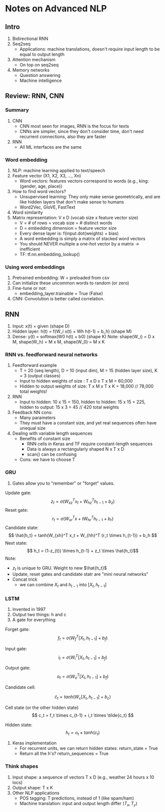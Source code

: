 # Notes on Advanced NLP 
## Intro 
1. Bidirectional RNN 
2. Seq2seq 
   *  Applications: machine translations, doesn't require input length to be equal to output length
3. Attention mechanism 
   * On top on seq2seq  
4. Memory networks 
   * Question answering 
   * Machine intelligence 
  
## Review: RNN, CNN
### Summary 
1. CNN
   * CNN most seen for images, RNN is the focus for texts 
   * CNNs are simpler, since they don't consider time, don't need recurrent connections, also they are faster 
2. RNN
   * All ML interfaces are the same  
  
### Word embedding
1. NLP: machine learning applied to text/speech 
2. Feature vector (X1, X2, X3, ..., Xn)
   * Word vectors: features vectors correspond to words (e.g., king: (gender, age, place))
3. How to find word vectors?
   * Unsupervised learning: They only make sense geometrically, and are like hidden layers that don't make sense to humans
   * Word2Vec, GloVE, FastText 
4. Word similarity 
5. Matrix representation: V x D (vocab size x feature vector size)
   * V = # of rows = vocab size = # distinct words
   * D = embedding dimension = feature vector size 
   * Every dense layer is: f(input.dot(weights) + bias)
   * A word embedding is simply a matrix of stacked word vectors 
   * You should NEVER multiple a one-hot vector by a matrix -> inefficient
   * TF: tf.nn.embedding_lookup()

### Using word embeddings 
1. Pretrained embedding: W = preloaded from csv 
2. Can initialize these uncommon words to random (or zero)
3. Fine-tune or not:
   * embedding_layer.trainable = True (False)
4. CNN: Convolution is better called correlation. 

## RNN
1. Input: x(t) = given (shape D)
2. Hidden layer: h(t) = f(W_i x(t) + Wh h(t-1) + b_h) (shape M)
3. Dense: y(t) = softmax(W0 h(t) + b0) (shape K)
Note: shape(W_i) = D x M, shape(W_h) = M x M, shape(W_0) = M x K

### RNN vs. feedforward neural networks
1. Feedforward example
   * T = 20 (seq length), D = 10 (input dim), M = 15 (hidden layer size), K = 3 (output classes)
   * Input to hidden weights of size : T x D x T x M = 60,000 
   * Hidden to output weights of size: T x M x T x K = 18,000 // 78,000 total weights!
2. RNN 
   * Input to hidden: 10 x 15 = 150, hidden to hidden: 15 x 15 = 225, hidden to output: 15 x 3 = 45 // 420 total weights
3. Feedback NN cons:
   * Many parameters
   * They must have a constant size, and yet real sequences often have unequal size 
4. Dealing with variable length sequences
   * Benefits of constant size 
     * RNN cells in Keras and TF require constant-length sequences 
     * Data is always a rectangularly shaped N x T x D 
     * scan() can be confusing 
   * Cons: we have to choose T 
   
### GRU
1. Gates allow you to "remember" or "forget" values.
   
Update gate:
$$ z_t = \sigma(W_{xz}^T x_t + W_{hz}^T h_{t-1} + b_z) $$
Reset gate:
$$ r_t = \sigma(W_{xr}^T x+t W_{hr}^T h_{t-1} + b_r) $$
Candidate state: 
$$ \hat{h_t} = tanh(W_{xh}^T x_t + W_{hh}^T (r_t \times h_{t-1}) + b_h $$
Next state:
$$ h_t = (1-z_{t}) \times h_{t-1} + z_t \times \hat{h_t}$$
Note:
* $z_t$ is unique to GRU. Weight to new $\hat{h_t}$
* Update, reset gates and candidate statr are "mini neural networks"
* Concat trick 
  * we can combine $X_t$ and $h_{t-1}$ into $[X_t, h_{t-1}]$

### LSTM 
1. Invented in 1997 
2. Output two things: h and c 
3. A gate for everything 
   
Forget gate:
$$ f_t = \sigma(W_f^T[X_t, h_{t-1}] + b_f) $$

Input gate:
$$ i_t = \sigma(W_i^T[X_t, h_{t-1}] + b_f) $$ 

Output gate:
$$ o_t = \sigma(W_o^T[X_t, h_{t-1}] + b_f) $$ 

Candidate cell: 

$$\tilde{c}_t = tanh(W_c [X_t, h_{t-1}] + b_c) $$

Cell state (or the other hidden state)
$$ c_t = f_t \times c_{t-1} + i_t \times \tilde{c_t} $$

Hidden state:
$$ h_t = o_t \times tanh(c_t) $$

1. Keras implementation
   * For recurrent units, we can return hidden states: return_state = True
   * Return all the h's? return_sequences = True 


### Think shapes 
1. Input shape: a sequence of vectors T x D (e.g., weather 24 hours x 10 locs)
2. Output shape: T x K
3. Other NLP applications
   * POS tagging: T predictions, instead of 1 (like spam/ham)
   * Machine translation: input and output length differ ($T_x, T_y$)
